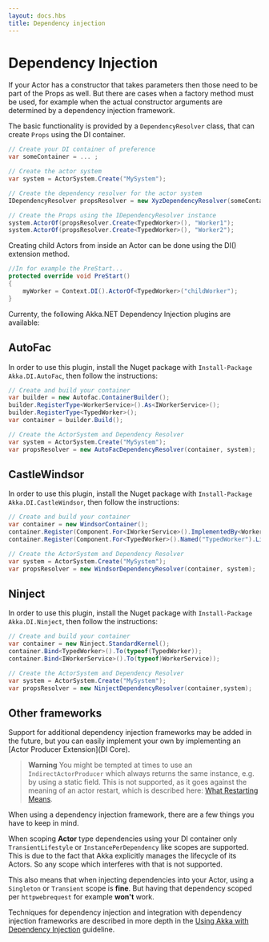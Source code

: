 ```yaml
---
layout: docs.hbs
title: Dependency injection
---
```

# Dependency Injection
If your Actor has a constructor that takes parameters then those need to be part of the Props as well. But there are cases when a factory method must be used, for example when the actual constructor arguments are determined by a dependency injection framework.

The basic functionality is provided by a `DependencyResolver` class, that can create `Props` using the DI container.

```csharp
// Create your DI container of preference
var someContainer = ... ;

// Create the actor system
var system = ActorSystem.Create("MySystem");

// Create the dependency resolver for the actor system
IDependencyResolver propsResolver = new XyzDependencyResolver(someContainer, system);

// Create the Props using the IDependencyResolver instance
system.ActorOf(propsResolver.Create<TypedWorker>(), "Worker1");
system.ActorOf(propsResolver.Create<TypedWorker>(), "Worker2");

```

Creating child Actors from inside an Actor can be done using the DI() extension method.

```csharp
//In for example the PreStart...
protected override void PreStart()
{
	myWorker = Context.DI().ActorOf<TypedWorker>("childWorker");
}

```

Currenty, the following Akka.NET Dependency Injection plugins are available:

## AutoFac

In order to use this plugin, install the Nuget package with `Install-Package Akka.DI.AutoFac`, then follow the instructions:

```csharp
// Create and build your container
var builder = new Autofac.ContainerBuilder();
builder.RegisterType<WorkerService>().As<IWorkerService>();
builder.RegisterType<TypedWorker>();
var container = builder.Build();

// Create the ActorSystem and Dependency Resolver
var system = ActorSystem.Create("MySystem");
var propsResolver = new AutoFacDependencyResolver(container, system);
```

## CastleWindsor

In order to use this plugin, install the Nuget package with `Install-Package Akka.DI.CastleWindsor`, then follow the instructions:

```csharp
// Create and build your container
var container = new WindsorContainer();
container.Register(Component.For<IWorkerService>().ImplementedBy<WorkerService>());
container.Register(Component.For<TypedWorker>().Named("TypedWorker").LifestyleTransient());

// Create the ActorSystem and Dependency Resolver
var system = ActorSystem.Create("MySystem");
var propsResolver = new WindsorDependencyResolver(container, system);
```

## Ninject

In order to use this plugin, install the Nuget package with `Install-Package Akka.DI.Ninject`, then follow the instructions:

```csharp
// Create and build your container
var container = new Ninject.StandardKernel();
container.Bind<TypedWorker>().To(typeof(TypedWorker));
container.Bind<IWorkerService>().To(typeof)WorkerService));

// Create the ActorSystem and Dependency Resolver
var system = ActorSystem.Create("MySystem");
var propsResolver = new NinjectDependencyResolver(container,system);
```

## Other frameworks

Support for additional dependency injection frameworks may be added in the future, but you can easily implement your own by implementing an [Actor Producer Extension](DI Core).

> **Warning** You might be tempted at times to use an `IndirectActorProducer` which always returns the same instance, e.g. by using a static field. This is not supported, as it goes against the meaning of an actor restart, which is described here: [What Restarting Means](Supervision#what-restarting-means).

When using a dependency injection framework, there are a few things you have to keep in mind.

When scoping **Actor** type dependencies using your DI container only `TransientLifestyle` or `InstancePerDependency` like scopes are supported.
This is due to the fact that Akka explicitly manages the lifecycle of its Actors. So any scope which interferes with that is not supported.

This also means that when injecting dependencies into your Actor, using a `Singleton` or `Transient` scope is **fine**. But having that dependency scoped per `httpwebrequest` for example **won't** work.

Techniques for dependency injection and integration with dependency injection frameworks are described in more depth in the [Using Akka with Dependency Injection](http://letitcrash.com/post/55958814293/akka-dependency-injection) guideline.
